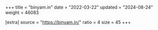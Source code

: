 +++
title = "binyam.in"
date = "2022-03-22"
updated = "2024-08-24"
weight = 46083

[extra]
source = "https://binyam.in/"
ratio = 4
size = 45
+++
